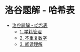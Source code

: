 # 洛谷题解 - 哈希表
- [洛谷题解 - 哈希表](#洛谷题解---哈希表)
  - [1. 学籍管理](洛谷%20P5266%20【深基17.例6】学籍管理.md)
  - [2. 不重复数字](洛谷%20P4305%20[JLOI2011]%20不重复数字.md)
  - [3. 阅读理解](洛谷%20P3879%20[TJOI2010]%20阅读理解.md)
    
